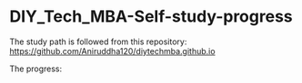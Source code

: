 # DIY_Tech_MBA-Self-study-progress


The study path is followed from this repository: https://github.com/Aniruddha120/diytechmba.github.io

The progress: 
